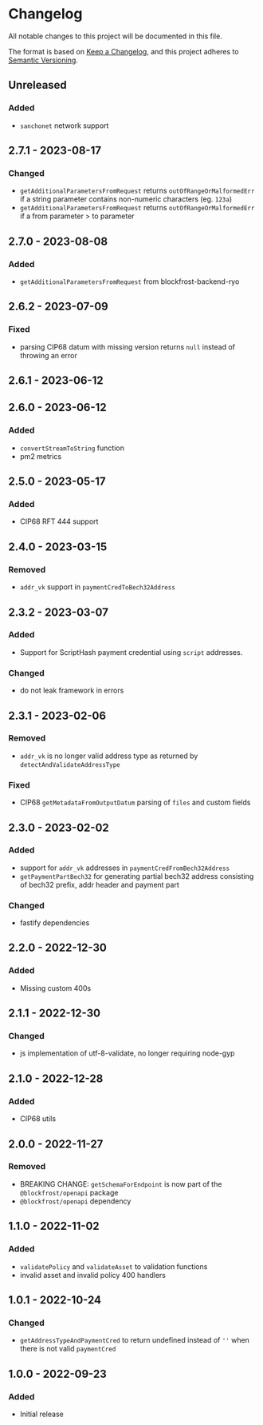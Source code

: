 # Changelog

All notable changes to this project will be documented in this file.

The format is based on [Keep a Changelog](https://keepachangelog.com/en/1.0.0/),
and this project adheres to [Semantic Versioning](https://semver.org/spec/v2.0.0.html).

## Unreleased

### Added

- `sanchonet` network support

## 2.7.1 - 2023-08-17

### Changed

- `getAdditionalParametersFromRequest` returns `outOfRangeOrMalformedErr` if a string parameter contains non-numeric characters (eg. `123a`)
- `getAdditionalParametersFromRequest` returns `outOfRangeOrMalformedErr` if a from parameter > to parameter

## 2.7.0 - 2023-08-08

### Added

- `getAdditionalParametersFromRequest` from blockfrost-backend-ryo

## 2.6.2 - 2023-07-09

### Fixed

- parsing CIP68 datum with missing version returns `null` instead of throwing an error

## 2.6.1 - 2023-06-12

## 2.6.0 - 2023-06-12

### Added

- `convertStreamToString` function
- pm2 metrics

## 2.5.0 - 2023-05-17

### Added

- CIP68 RFT 444 support

## 2.4.0 - 2023-03-15

### Removed

- `addr_vk` support in `paymentCredToBech32Address`

## 2.3.2 - 2023-03-07

### Added

- Support for ScriptHash payment credential using `script` addresses.

### Changed

- do not leak framework in errors

## 2.3.1 - 2023-02-06

### Removed

- `addr_vk` is no longer valid address type as returned by `detectAndValidateAddressType`

### Fixed

- CIP68 `getMetadataFromOutputDatum` parsing of `files` and custom fields

## 2.3.0 - 2023-02-02

### Added

- support for `addr_vk` addresses in `paymentCredFromBech32Address`
- `getPaymentPartBech32` for generating partial bech32 address consisting of bech32 prefix, addr header and payment part

### Changed

- fastify dependencies

## 2.2.0 - 2022-12-30

### Added

- Missing custom 400s

## 2.1.1 - 2022-12-30

### Changed

- js implementation of utf-8-validate, no longer requiring node-gyp

## 2.1.0 - 2022-12-28

### Added

- CIP68 utils

## 2.0.0 - 2022-11-27

### Removed

- BREAKING CHANGE: `getSchemaForEndpoint` is now part of the `@blockfrost/openapi` package
- `@blockfrost/openapi` dependency

## 1.1.0 - 2022-11-02

### Added

- `validatePolicy` and `validateAsset` to validation functions
- invalid asset and invalid policy 400 handlers

## 1.0.1 - 2022-10-24

### Changed

- `getAddressTypeAndPaymentCred` to return undefined instead of `''` when there is not valid `paymentCred`

## 1.0.0 - 2022-09-23

### Added

- Initial release
